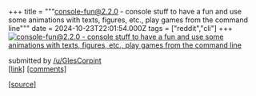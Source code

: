 +++
title = """console-fun@2.2.0 - console stuff to have a fun and use some animations with texts, figures, etc., play games from the command line"""
date = 2024-10-23T22:01:54.000Z
tags = ["reddit","cli"]
+++
[![console-fun@2.2.0 - console stuff to have a fun and use some animations with texts, figures, etc., play games from the command line](https://b.thumbs.redditmedia.com/BGFLv_DIVEaofor9Rf1jcRJwtpBhv3SIpuLrtWqGlVc.jpg "console-fun@2.2.0 - console stuff to have a fun and use some animations with texts, figures, etc., play games from the command line")](https://www.reddit.com/r/commandline/comments/1gamowh/consolefun220_console_stuff_to_have_a_fun_and_use/)

submitted by [/u/GlesCorpint](https://www.reddit.com/user/GlesCorpint)  
[\[link\]](https://www.reddit.com/gallery/1gamowh) [\[comments\]](https://www.reddit.com/r/commandline/comments/1gamowh/consolefun220_console_stuff_to_have_a_fun_and_use/)

[[source]](https://www.reddit.com/r/commandline/comments/1gamowh/consolefun220_console_stuff_to_have_a_fun_and_use/)
